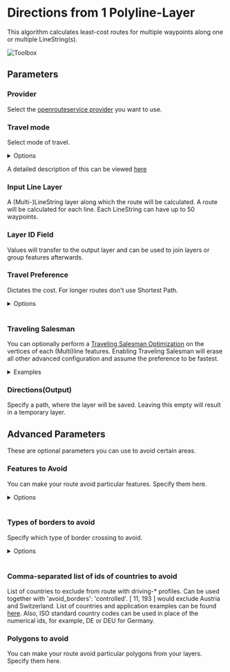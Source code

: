 # Directions from 1 Polyline-Layer
This algorithm calculates least-cost routes for multiple waypoints along one or multiple LineString(s).

<img src="/img/directions_from_polylines_layer_toolbox.png" alt="Toolbox">

## Parameters

### Provider
Select the [openrouteservice provider](../general/provider_settings.md) you want to use.

### Travel mode
Select mode of travel.

<details>
<summary>Options</summary>
<br>
<ul>
 <li>driving-car</li>
 <li>driving-hgv</li>
 <li>cycling-regular</li>
 <li>cycling-road</li>
 <li>cycling-mountain</li>
 <li>cycling-electric</li>
 <li>foot-walking</li>
 <li>foot-hiking</li>
 <li>wheelchair</li>
</ul>
</details>

A detailed description of this can be viewed [here](https://giscience.github.io/openrouteservice/technical-details/travel-speeds/#travel-time-calculation)

### Input Line Layer
A (Multi-)LineString layer along which the route will be calculated. A route will be calculated for each line. Each LineString can have up to 50 waypoints.

### Layer ID Field
Values will transfer to the output layer and can be used to join layers or group features afterwards.

### Travel Preference
Dictates the cost. For longer routes don't use Shortest Path.

<details>
<summary>Options</summary>
<br>
<ul>
 <li>fastest</li>
 <li>shortest</li>
 <li>recommended</li>
</ul>
</details>
<br>

### Traveling Salesman
You can optionally perform a [Traveling Salesman Optimization](https://en.wikipedia.org/Travelling_salesman_problem) on the vertices of each (Multi)line features. Enabling Traveling Salesman will erase all other advanced configuration and assume the preference to be fastest.


<details>
<summary>Examples</summary>
<br>
<h4>Traveling Salesman Problem: Round trip</h4>
<img src="/img/tsp_round_trip_line.png" alt="Traveling Salesman Problem: Round trip">
<h4>Traveling Salesman Problem: fix start point</h4>
<img src="/img/tsp_fix_start_point_line.png" alt="Traveling Salesman Problem: fix start point">
<h4>Traveling Salesman Problem: fix end point</h4>
<img src="/img/tsp_fix_end_point_line.png" alt="Traveling Salesman Problem: fix end point">
<h4>Traveling Salesman Problem: fix start and end points</h4>
<img src="/img/tsp_fix_start_and_end_point_line.png" alt="Traveling Salesman Problem: fix start and end points">
</details>

### Directions(Output)
Specify a path, where the layer will be saved. Leaving this empty will result in a temporary layer. 

## Advanced Parameters
These are optional parameters you can use to avoid certain areas.

### Features to Avoid
You can make your route avoid particular features. Specify them here.

<details>
<summary>Options</summary>
<br>
<ul>
  <li>Highways</li>
  <li>Tollways</li>
  <li>Ferries</li>
  <li>Fords</li>
  <li>Steps</li>
</ul>
</details>
<br>

### Types of borders to avoid
Specify which type of border crossing to avoid.

<details>
<summary>Options</summary>
<br>
<ul>
  <li>all</li>
  <li>controlled</li>
</ul>
</details>
<br>

### Comma-separated list of ids of countries to avoid
List of countries to exclude from route with driving-* profiles. Can be used together with 'avoid_borders': 'controlled'. [ 11, 193 ] would exclude Austria and Switzerland. List of countries and application examples can be found [here](https://giscience.github.io/openrouteservice/technical-details/country-list). Also, ISO standard country codes can be used in place of the numerical ids, for example, DE or DEU for Germany.

### Polygons to avoid
You can make your route avoid particular polygons from your layers. Specify them here.

